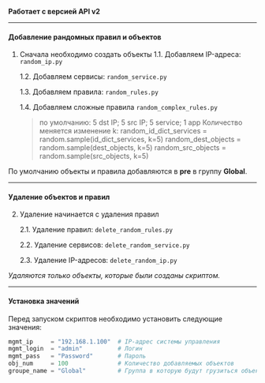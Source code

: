 **Работает с версией API v2**

---

#### Добавление рандомных правил и объектов

1. Сначала необходимо создать объекты
    1.1. Добавляем IP-адреса: `random_ip.py`
    
    1.2. Добавляем сервисы: `random_service.py`
    
    1.3. Добавляем правила: `random_rules.py`

    1.4. Добавляем сложные правила `random_complex_rules.py`
    > по умолчанию: 5 dst IP;   5 src IP;    5 service;    1 app
    Количество меняется изменение k:
    random_id_dict_services = random.sample(id_dict_services, k=5)
    random_dest_objects = random.sample(dest_objects,  k=5)
    random_src_objects = random.sample(src_objects,  k=5)

По умолчанию объекты и правила добавляются в **pre** в группу **Global**.

---

#### Удаление объектов и правил

2. Удаление начинается с удаления правил

    2.1. Удаление правил: `delete_random_rules.py`
    
    2.2. Удаление сервисов: `delete_random_service.py`
    
    2.3. Удаление IP-адресов: `delete_random_ip.py`

*Удаляются только объекты, которые были созданы скриптом.*

---

#### Установка значений

Перед запуском скриптов необходимо установить следующие значения:

```python
mgmt_ip     = "192.168.1.100"  # IP-адрес системы управления
mgmt_login  = "admin"          # Логин
mgmt_pass   = "Password"       # Пароль
obj_num     = 100              # Количество добавляемых объектов
groupe_name = "Global"         # Группа в которую будут грузиться объекты и правила. Надо учитывать что правила должны грузиться в группу где созданы объекты
```